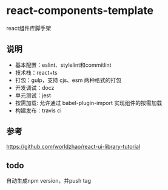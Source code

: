 # react-components-template
react组件库脚手架

## 说明
* 基本配置：eslint、stylelint和commitlint
* 技术栈：react+ts
* 打包：gulp，支持 cjs、esm 两种格式的打包
* 开发调试：docz
* 单元测试：jest
* 按需加载: 允许通过 babel-plugin-import 实现组件的按需加载
* 构建发布：travis ci


## 参考
https://github.com/worldzhao/react-ui-library-tutorial

## todo
自动生成npm version，并push tag